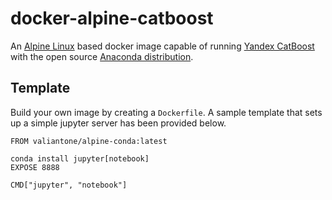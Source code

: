 # docker-alpine-catboost
An [Alpine Linux](https://hub.docker.com/_/alpine/) based docker image capable of running [Yandex CatBoost](https://tech.yandex.com/catboost/) with the open source [Anaconda distribution](https://www.anaconda.com/distribution/). 

## Template
Build your own image by creating a `Dockerfile`. A sample template that sets up a simple jupyter server has been provided below.
```
FROM valiantone/alpine-conda:latest

conda install jupyter[notebook]
EXPOSE 8888

CMD["jupyter", "notebook"]
```

